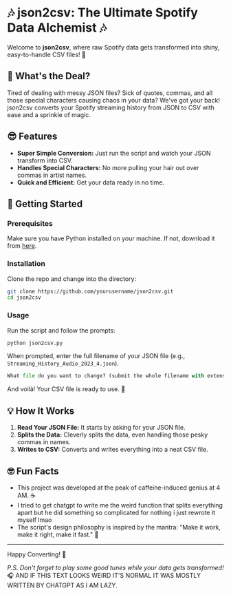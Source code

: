 


# 🎶 json2csv: The Ultimate Spotify Data Alchemist 🎶

Welcome to **json2csv**, where raw Spotify data gets transformed into shiny, easy-to-handle CSV files! 🚀

## 🌟 What's the Deal?

Tired of dealing with messy JSON files? Sick of quotes, commas, and all those special characters causing chaos in your data? We've got your back! json2csv converts your Spotify streaming history from JSON to CSV with ease and a sprinkle of magic.

## 😎 Features

- **Super Simple Conversion:** Just run the script and watch your JSON transform into CSV.
- **Handles Special Characters:** No more pulling your hair out over commas in artist names.
- **Quick and Efficient:** Get your data ready in no time.

## 🚀 Getting Started

### Prerequisites

Make sure you have Python installed on your machine. If not, download it from [here](https://www.python.org/).

### Installation

Clone the repo and change into the directory:

```bash
git clone https://github.com/yourusername/json2csv.git
cd json2csv
```

### Usage

Run the script and follow the prompts:

```bash
python json2csv.py
```

When prompted, enter the full filename of your JSON file (e.g., `Streaming_History_Audio_2023_4.json`). 

```python
What file do you want to change? (submit the whole filename with extension): 
```

And voilà! Your CSV file is ready to use. 🎉

## 💡 How It Works

1. **Read Your JSON File:** It starts by asking for your JSON file.
2. **Splits the Data:** Cleverly splits the data, even handling those pesky commas in names.
3. **Writes to CSV:** Converts and writes everything into a neat CSV file.



## 🤓 Fun Facts

- This project was developed at the peak of caffeine-induced genius at 4 AM. ☕
- I tried to get chatgpt to write me the weird function that splits everything apart but he did something so complicated for nothing i just rewrote it myself lmao
- The script's design philosophy is inspired by the mantra: "Make it work, make it right, make it fast." 🚀




---

Happy Converting! 🎉

*P.S. Don't forget to play some good tunes while your data gets transformed!* 🎧 AND IF THIS TEXT LOOKS WEIRD IT'S NORMAL IT WAS MOSTLY WRITTEN BY CHATGPT AS I AM LAZY.
```
